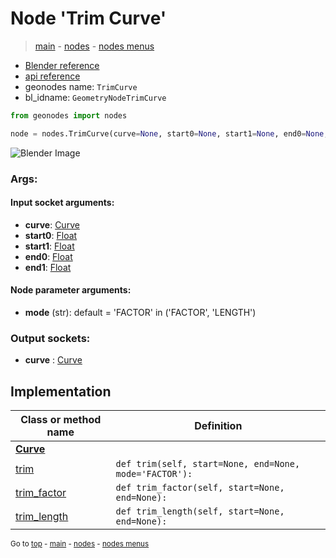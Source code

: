 # Node 'Trim Curve'

> [main](../structure.md) - [nodes](nodes.md) - [nodes menus](nodes_menus.md)

- [Blender reference](https://docs.blender.org/manual/en/latest/modeling/geometry_nodes/curve/trim_curve.html)
- [api reference](https://docs.blender.org/api/current/bpy.types.GeometryNodeTrimCurve.html)
- geonodes name: `TrimCurve`
- bl_idname: `GeometryNodeTrimCurve`

```python
from geonodes import nodes

node = nodes.TrimCurve(curve=None, start0=None, start1=None, end0=None, end1=None, mode='FACTOR')
```

![Blender Image](https://docs.blender.org/manual/en/latest/_images/node-types_GeometryNodeTrimCurve.webp)

### Args:

#### Input socket arguments:

- **curve**: [Curve](Curve.md)
- **start0**: [Float](Float.md)
- **start1**: [Float](Float.md)
- **end0**: [Float](Float.md)
- **end1**: [Float](Float.md)

#### Node parameter arguments:

- **mode** (str): default = 'FACTOR' in ('FACTOR', 'LENGTH')

### Output sockets:

- **curve** : [Curve](Curve.md)

## Implementation

| Class or method name | Definition |
|----------------------|------------|
| **[Curve](Curve.md)** |
| [trim](Curve.md#trim) | `def trim(self, start=None, end=None, mode='FACTOR'):` |
| [trim_factor](Curve.md#trim_factor) | `def trim_factor(self, start=None, end=None):` |
| [trim_length](Curve.md#trim_length) | `def trim_length(self, start=None, end=None):` |

<sub>Go to [top](#node-Trim-Curve) - [main](../structure.md) - [nodes](nodes.md) - [nodes menus](nodes_menus.md)</sub>

